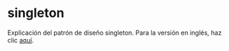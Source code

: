 # singleton
Explicación del patrón de diseño singleton.
Para la versión en inglés, haz clic [aquí](README.md).
